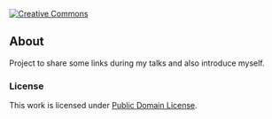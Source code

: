 
[![Creative Commons](https://img.shields.io/badge/license-CC0_1.0-blue.svg?style=flat)](http://creativecommons.org/publicdomain/zero/1.0/)


## About

<!-- Write about what your project is succinct and objective -->

Project to share some links during my talks and also introduce myself.


### License

This work is licensed under [Public Domain License](LICENSE.md).